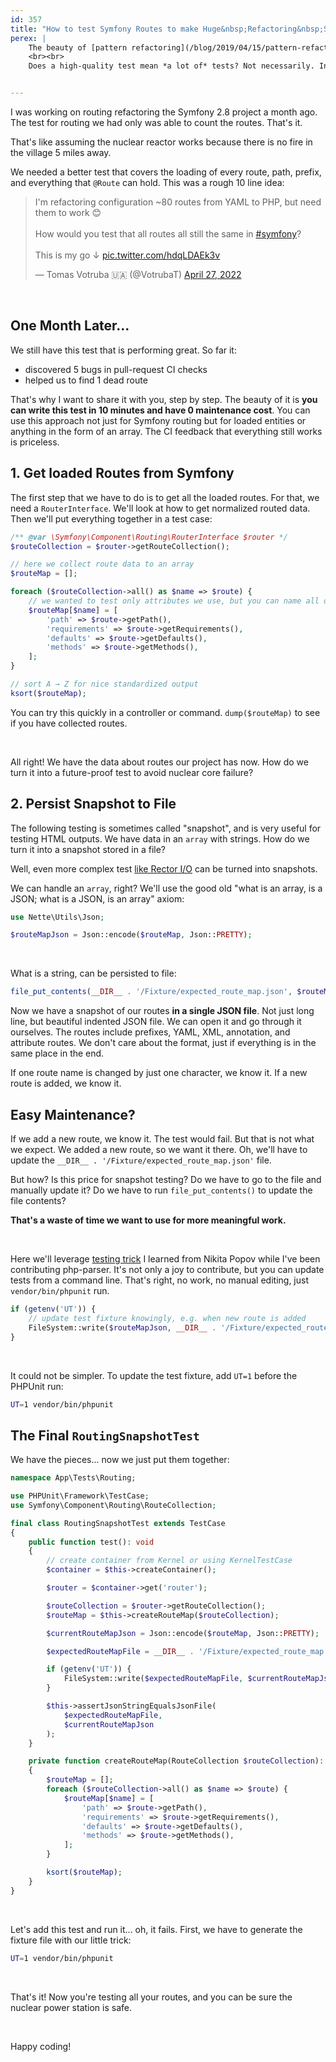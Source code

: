 ```yaml
---
id: 357
title: "How to test Symfony Routes to make Huge&nbsp;Refactoring&nbsp;Safe"
perex: |
    The beauty of [pattern refactoring](/blog/2019/04/15/pattern-refactoring/) with Rector is transforming thousands of elements at once. Like nuclear chain reaction. But to do it safely, we need a high-quality test to ensure the code still works.
    <br><br>
    Does a high-quality test mean *a lot of* tests? Not necessarily. Instead of writing many tests to cover all our routes, we can write one smart one. How?


---
```


I was working on routing refactoring the Symfony 2.8 project a month ago. The test for routing we had only was able to count the routes. That's it.

That's like assuming the nuclear reactor works because there is no fire in the village 5 miles away.

We needed a better test that covers the loading of every route, path, prefix, and everything that `@Route` can hold. This was a rough 10 line idea:

<blockquote class="twitter-tweet"><p lang="en" dir="ltr">I&#39;m refactoring configuration ~80 routes from YAML to PHP, but need them to work 😊<br><br>How would you test that all routes all still the same in <a href="https://twitter.com/hashtag/symfony?src=hash&amp;ref_src=twsrc%5Etfw">#symfony</a>?<br><br>This is my go ↓ <a href="https://t.co/hdqLDAEk3v">pic.twitter.com/hdqLDAEk3v</a></p>&mdash; Tomas Votruba 🇺🇦 (@VotrubaT) <a href="https://twitter.com/VotrubaT/status/1519201806819205120?ref_src=twsrc%5Etfw">April 27, 2022</a></blockquote>

<br>

## One Month Later...

We still have this test that is performing great. So far it:

* discovered 5 bugs in pull-request CI checks
* helped us to find 1 dead route

That's why I want to share it with you, step by step. The beauty of it is **you can write this test in 10 minutes and have 0 maintenance cost**. You can use this approach not just for Symfony routing but for loaded entities or anything in the form of an array. The CI feedback that everything still works is priceless.

## 1. Get loaded Routes from Symfony

The first step that we have to do is to get all the loaded routes. For that, we need a `RouterInterface`. We'll look at how to get normalized routed data. Then we'll put everything together in a test case:

```php
/** @var \Symfony\Component\Routing\RouterInterface $router */
$routeCollection = $router->getRouteCollection();

// here we collect route data to an array
$routeMap = [];

foreach ($routeCollection->all() as $name => $route) {
    // we wanted to test only attributes we use, but you can name all of them
    $routeMap[$name] = [
        'path' => $route->getPath(),
        'requirements' => $route->getRequirements(),
        'defaults' => $route->getDefaults(),
        'methods' => $route->getMethods(),
    ];
}

// sort A → Z for nice standardized output
ksort($routeMap);
```

You can try this quickly in a controller or command. `dump($routeMap)` to see if you have collected routes.

<br>

All right! We have the data about routes our project has now. How do we turn it into a future-proof test to avoid nuclear core failure?

## 2. Persist Snapshot to File

The following testing is sometimes called "snapshot", and is very useful for testing HTML outputs. We have data in an `array` with strings. How do we turn it into a snapshot stored in a file?

Well, even more complex test [like Rector I/O](/blog/2020/07/13/the-most-effetive-test-i-found-in-7-years-of-testing) can be turned into snapshots.

We can handle an `array`, right? We'll use the good old "what is an array, is a JSON; what is a JSON, is an array" axiom:

```php
use Nette\Utils\Json;

$routeMapJson = Json::encode($routeMap, Json::PRETTY);
```

<br>

What is a string, can be persisted to file:

```php
file_put_contents(__DIR__ . '/Fixture/expected_route_map.json', $routeMapJson);
```

Now we have a snapshot of our routes **in a single JSON file**. Not just long line, but beautiful indented JSON file. We can open it and go through it ourselves. The routes include prefixes, YAML, XML, annotation, and attribute routes. We don't care about the format, just if everything is in the same place in the end.

If one route name is changed by just one character, we know it. If a new route is added, we know it.

## Easy Maintenance?

If we add a new route, we know it. The test would fail. But that is not what we expect. We added a new route, so we want it there. Oh, we'll have to update the `__DIR__ . '/Fixture/expected_route_map.json'` file.

But how? Is this price for snapshot testing? Do we have to go to the file and manually update it? Do we have to run `file_put_contents()` to update the file contents?

**That's a waste of time we want to use for more meaningful work.**

<br>

Here we'll leverage [testing trick](/blog/2020/07/20/how-to-update-hundreds-of-test-fixtures-with-single-phpunit-run/) I learned from Nikita Popov while I've been contributing php-parser. It's not only a joy to contribute, but you can update tests from a command line. That's right, no work, no manual editing, just `vendor/bin/phpunit` run.

```php
if (getenv('UT')) {
    // update test fixture knowingly, e.g. when new route is added
    FileSystem::write($routeMapJson, __DIR__ . '/Fixture/expected_route_map.json');
}
```

<br>

It could not be simpler. To update the test fixture, add `UT=1` before the PHPUnit run:

```bash
UT=1 vendor/bin/phpunit
```

## The Final `RoutingSnapshotTest`

We have the pieces... now we just put them together:

```php
namespace App\Tests\Routing;

use PHPUnit\Framework\TestCase;
use Symfony\Component\Routing\RouteCollection;

final class RoutingSnapshotTest extends TestCase
{
    public function test(): void
    {
        // create container from Kernel or using KernelTestCase
        $container = $this->createContainer();

        $router = $container->get('router');

        $routeCollection = $router->getRouteCollection();
        $routeMap = $this->createRouteMap($routeCollection);

        $currentRouteMapJson = Json::encode($routeMap, Json::PRETTY);

        $expectedRouteMapFile = __DIR__ . '/Fixture/expected_route_map.json';

        if (getenv('UT')) {
            FileSystem::write($expectedRouteMapFile, $currentRouteMapJson);
        }

        $this->assertJsonStringEqualsJsonFile(
            $expectedRouteMapFile,
            $currentRouteMapJson
        );
    }

    private function createRouteMap(RouteCollection $routeCollection): array
    {
        $routeMap = [];
        foreach ($routeCollection->all() as $name => $route) {
            $routeMap[$name] = [
                'path' => $route->getPath(),
                'requirements' => $route->getRequirements(),
                'defaults' => $route->getDefaults(),
                'methods' => $route->getMethods(),
            ];
        }

        ksort($routeMap);
    }
}
```

<br>

Let's add this test and run it... oh, it fails.
First, we have to generate the fixture file with our little trick:

```bash
UT=1 vendor/bin/phpunit
```

<br>

That's it! Now you're testing all your routes, and you can be sure the nuclear power station is safe.

<br>

Happy coding!

<script async src="https://platform.twitter.com/widgets.js" charset="utf-8"></script>
